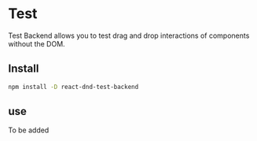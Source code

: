 # Test

Test Backend allows you to test drag and drop interactions of components without the DOM.

## Install

```bash
npm install -D react-dnd-test-backend
````

## use
To be added
